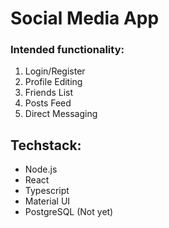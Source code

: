 <h1>Social Media App</h1>
<h3>Intended functionality:</h3>
<ol>
  <li>Login/Register</li>
  <li>Profile Editing</li>
  <li>Friends List</li>
  <li>Posts Feed</li>
  <li>Direct Messaging</li>
</ol>
<h2>Techstack:</h2>
<ul>
  <li>Node.js</li>
  <li>React</li>
  <li>Typescript</li>
  <li>Material UI</li>
  <li>PostgreSQL (Not yet)</li>
</ul>
